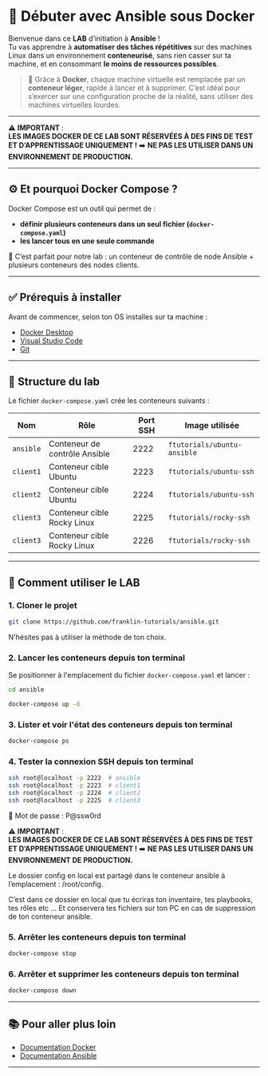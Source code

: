 
# 🚀 Débuter avec Ansible sous Docker

Bienvenue dans ce **LAB** d’initiation à **Ansible** !  
Tu vas apprendre à **automatiser des tâches répétitives** sur des machines Linux dans un environnement **conteneurisé**, sans rien casser sur ta machine, et en consommant **le moins de ressources possibles**.

> 🐳 Grâce à **Docker**, chaque machine virtuelle est remplacée par un **conteneur léger**, rapide à lancer et à supprimer. C’est idéal pour s’exercer sur une configuration proche de la réalité, sans utiliser des machines virtuelles lourdes.

---

⚠️ **IMPORTANT** :  
**LES IMAGES DOCKER DE CE LAB SONT RÉSERVÉES À DES FINS DE TEST ET D’APPRENTISSAGE UNIQUEMENT !**    ➡️ **NE PAS LES UTILISER DANS UN  ENVIRONNEMENT DE PRODUCTION.**


---


## ⚙️ Et pourquoi Docker Compose ?

Docker Compose est un outil qui permet de :
- **définir plusieurs conteneurs dans un seul fichier (`docker-compose.yaml`)**
- **les lancer tous en une seule commande**

🎯 C’est parfait pour notre lab : un conteneur de contrôle de node Ansible + plusieurs conteneurs des nodes clients.

---

## ✅ Prérequis à installer

Avant de commencer, selon ton OS installes sur ta machine :

- [Docker Desktop](https://www.docker.com/get-started/)
- [Visual Studio Code](https://code.visualstudio.com/)
- [Git](https://git-scm.com/downloads)


---

## 📁 Structure du lab

Le fichier `docker-compose.yaml` crée les conteneurs suivants :

| Nom | Rôle | Port SSH | Image utilisée |
|-----|------|----------|----------------|
| `ansible` | Conteneur de contrôle Ansible | 2222 | `ftutorials/ubuntu-ansible` |
| `client1` | Conteneur cible Ubuntu | 2223 | `ftutorials/ubuntu-ssh` |
| `client2` | Conteneur cible Ubuntu | 2224 | `ftutorials/ubuntu-ssh` |
| `client3` | Conteneur cible Rocky Linux | 2225 | `ftutorials/rocky-ssh` |
| `client3` | Conteneur cible Rocky Linux | 2226 | `ftutorials/rocky-ssh` |

---

## 🚀 Comment utiliser le LAB

### 1. Cloner le projet

```bash
git clone https://github.com/franklin-tutorials/ansible.git
```

N'hésites pas à utiliser la méthode de ton choix.

### 2. Lancer les conteneurs depuis ton terminal

Se positionner à l'emplacement du fichier `docker-compose.yaml` et lancer :

```bash
cd ansible 
```

```bash
docker-compose up -d  
```

### 3. Lister et voir l'état des conteneurs depuis ton terminal

```bash
docker-compose ps 
```

### 4. Tester la connexion SSH depuis ton terminal

```bash
ssh root@localhost -p 2222  # ansible
ssh root@localhost -p 2223  # client1
ssh root@localhost -p 2224  # client2
ssh root@localhost -p 2225  # client3
```
🔑 Mot de passe : P@ssw0rd

⚠️ **IMPORTANT** :  
**LES IMAGES DOCKER DE CE LAB SONT RÉSERVÉES À DES FINS DE TEST ET D’APPRENTISSAGE UNIQUEMENT !**    ➡️ **NE PAS LES UTILISER DANS UN  ENVIRONNEMENT DE PRODUCTION.**

Le dossier config en local est partagé dans le conteneur ansible à l’emplacement : /root/config.

C’est dans ce dossier en local que tu écriras ton inventaire, tes playbooks, tes rôles etc ... Et conservera tes fichiers sur ton PC en cas de suppression de ton conteneur ansible.

### 5. Arrêter les conteneurs depuis ton terminal

```bash
docker-compose stop 
```

### 6. Arrêter et supprimer les conteneurs depuis ton terminal

```bash
docker-compose down 
```


---

## 📚 Pour aller plus loin

- [Documentation Docker](https://www.docker.com/)
- [Documentation Ansible](https://docs.ansible.com/)


---










